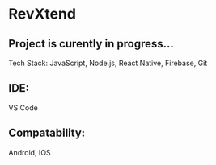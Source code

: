 # RevXtend

## Project is curently in progress...  

 Tech Stack: JavaScript, Node.js, React Native, Firebase, Git

## IDE:
 VS Code

## Compatability:
 Android, IOS

